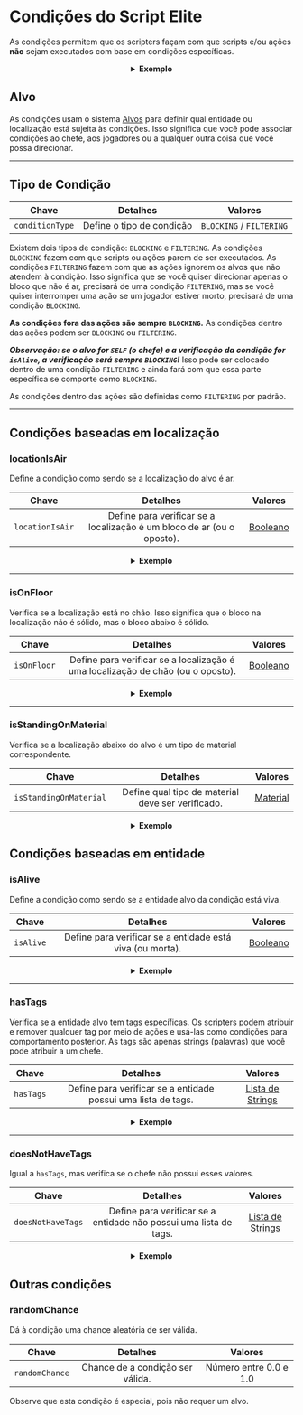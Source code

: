 # Condições do Script Elite

As condições permitem que os scripters façam com que scripts e/ou ações **não** sejam executados com base em condições específicas.

<div align="center">

<details> 

<summary><b>Exemplo</b></summary>

<div align="left">

```yaml
eliteScript:
  Example:
    Events:
    - EliteMobDamagedByPlayerEvent
    Conditions:
      isAlive: true
      Target:
        targetType: SELF
    Actions:
    - action: PLACE_BLOCK
      Target:
        targetType: DIRECT_TARGET
      duration: 20
      material: DIRT
      offset: 0,3,0
      Conditions:
        locationIsAir: true
        Target:
          targetType: ACTION_TARGET
    Cooldowns:
      local: 60
      global: 20
```

Neste exemplo, o script `Example` só será executado se a elite ainda estiver viva e só colocará um bloco de terra 3 blocos acima da localização da elite se aquele bloco for um bloco de ar. Ações individuais podem ter condições individuais.

</div>

</details>

</div>

## Alvo

As condições usam o sistema [Alvos]($language$/elitemobs/elitescript_targets.md) para definir qual entidade ou localização está sujeita às condições. Isso significa que você pode associar condições ao chefe, aos jogadores ou a qualquer outra coisa que você possa direcionar.

---

## Tipo de Condição

| Chave | Detalhes | Valores |
| --- | :-: | :-: |
| `conditionType` | Define o tipo de condição | `BLOCKING` / `FILTERING` |

Existem dois tipos de condição: `BLOCKING` e `FILTERING`. As condições `BLOCKING` fazem com que scripts ou ações parem de ser executados. As condições `FILTERING` fazem com que as ações ignorem os alvos que não atendem à condição. Isso significa que se você quiser direcionar apenas o bloco que não é ar, precisará de uma condição `FILTERING`, mas se você quiser interromper uma ação se um jogador estiver morto, precisará de uma condição `BLOCKING`.

**As condições fora das ações são sempre `BLOCKING`.** As condições dentro das ações podem ser `BLOCKING` ou `FILTERING`.

_**Observação: se o alvo for `SELF` (o chefe) e a verificação da condição for `isAlive`, a verificação será sempre `BLOCKING`!**_ Isso pode ser colocado dentro de uma condição `FILTERING` e ainda fará com que essa parte específica se comporte como `BLOCKING`.

As condições dentro das ações são definidas como `FILTERING` por padrão.

---

## Condições baseadas em localização

### locationIsAir

Define a condição como sendo se a localização do alvo é ar.

| Chave | Detalhes |       Valores        |
| --- | :-: |:-------------------:|
| `locationIsAir` | Define para verificar se a localização é um bloco de ar (ou o oposto). | [Booleano](#boolean) |

<div align="center">

<details> 

<summary><b>Exemplo</b></summary>

<div align="left">

```yaml
eliteScript:
  Example:
    Conditions:
      locationIsAir: true
      Target:
        targetType: SELF
        offset: "0,3,0"
```

Verifica se a localização 2 blocos acima de onde o chefe está é ar.

</div>

</details>

</div>

---

### isOnFloor

Verifica se a localização está no chão. Isso significa que o bloco na localização não é sólido, mas o bloco abaixo é sólido.

| Chave | Detalhes | Valores |
| --- | :-: | :-: |
| `isOnFloor` | Define para verificar se a localização é uma localização de chão (ou o oposto). | [Booleano](#boolean) |

<div align="center">

<details> 

<summary><b>Exemplo</b></summary>

<div align="left">

```yaml
eliteScript:
  Example:
    Conditions:
      isOnFloor: true
      Target:
        targetType: SELF
```

</div>

</details>

</div>

---

### isStandingOnMaterial

Verifica se a localização abaixo do alvo é um tipo de material correspondente.

| Chave |                     Detalhes                     |        Valores         |
| --- |:-----------------------------------------------:|:---------------------:|
| `isStandingOnMaterial` | Define qual tipo de material deve ser verificado. | [Material](#material) |

<div align="center">

<details> 

<summary><b>Exemplo</b></summary>

<div align="left">

```yaml
eliteScript:
  Example:
    Conditions:
      isStandingOnMaterial: BIRCH_WOOD
      Target:
        targetType: SELF
```

Só será executado se o chefe estiver em pé em BIRCH_WOOD.

</div>

</details>

</div>

## Condições baseadas em entidade

### isAlive

Define a condição como sendo se a entidade alvo da condição está viva.

| Chave | Detalhes | Valores |
| --- | :-: | :-: |
| `isAlive` | Define para verificar se a entidade está viva (ou morta). | [Booleano](#boolean) |

<div align="center">

<details> 

<summary><b>Exemplo</b></summary>

<div align="left">

```yaml
eliteScript:
  Example:
    Conditions:
      isAlive: false
      Target:
        targetType: SELF
```

Só será executado se o chefe estiver morto.

</div>

</details>

</div>

---

### hasTags

Verifica se a entidade alvo tem tags específicas. Os scripters podem atribuir e remover qualquer tag por meio de ações e usá-las como condições para comportamento posterior. As tags são apenas strings (palavras) que você pode atribuir a um chefe.

| Chave | Detalhes |           Valores            |
| --- | :-: |:---------------------------:|
| `hasTags` | Define para verificar se a entidade possui uma lista de tags. | [Lista de Strings](#string_list) |

<div align="center">

<details> 

<summary><b>Exemplo</b></summary>

<div align="left">

```yaml
eliteScript:
  Example:
    Conditions:
      hasTags:
      - isCool
      - hasANiceBeard
      Target:
        targetType: SELF
```

Só será executado se o chefe tiver as tags "isCool" e "hasANiceBeard".

</div>

</details>

</div>


---

### doesNotHaveTags

Igual a `hasTags`, mas verifica se o chefe não possui esses valores.

| Chave | Detalhes | Valores |
| --- | :-: | :-: |
| `doesNotHaveTags` | Define para verificar se a entidade não possui uma lista de tags. | [Lista de Strings](#string_list) |

<div align="center">

<details> 

<summary><b>Exemplo</b></summary>

<div align="left">

```yaml
eliteScript:
  Example:
    Conditions:
      doesNotHaveTags:
      - isStinky
      - isSus
      Target:
        targetType: SELF
```

Só será executado se o chefe não tiver as tags "isStinky" e "isSus".

</div>

</details>

</div>

## Outras condições

### randomChance

Dá à condição uma chance aleatória de ser válida.

| Chave | Detalhes | Valores |
| --- | :-: | :-: |
| `randomChance` | Chance de a condição ser válida. | Número entre 0.0 e 1.0 |

Observe que esta condição é especial, pois não requer um alvo.

